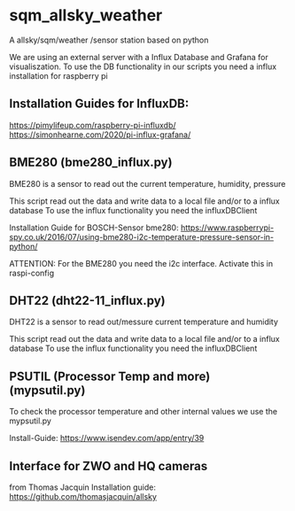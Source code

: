 # sqm_allsky_weather
A allsky/sqm/weather /sensor station based on python

We are using an external server with a Influx Database and Grafana for visualiszation.
To use the DB functionality in our scripts you need a influx installation for raspberry pi

Installation Guides for InfluxDB:
---

https://pimylifeup.com/raspberry-pi-influxdb/<br>
https://simonhearne.com/2020/pi-influx-grafana/<br>


BME280 (bme280_influx.py)
-------------------------
BME280 is a sensor to read out the current temperature, humidity, pressure

This script read out the data and write data to a local file and/or to a influx database
To use the influx functionality you need the influxDBClient

Installation Guide for BOSCH-Sensor bme280:
https://www.raspberrypi-spy.co.uk/2016/07/using-bme280-i2c-temperature-pressure-sensor-in-python/

ATTENTION: For the BME280 you need the i2c interface. Activate this in raspi-config

DHT22 (dht22-11_influx.py)
---
DHT22 is a sensor to read out/messure current temperature and humidity

This script read out the data and write data to a local file and/or to a influx database
To use the influx functionality you need the influxDBClient

PSUTIL (Processor Temp and more) (mypsutil.py)
---
To check the processor temperature and other internal values we use the mypsutil.py

Install-Guide: https://www.isendev.com/app/entry/39

Interface for ZWO and HQ cameras
--------------------------------
from Thomas Jacquin
Installation guide: https://github.com/thomasjacquin/allsky
